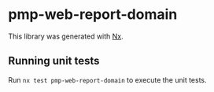 # pmp-web-report-domain

This library was generated with [Nx](https://nx.dev).

## Running unit tests

Run `nx test pmp-web-report-domain` to execute the unit tests.
